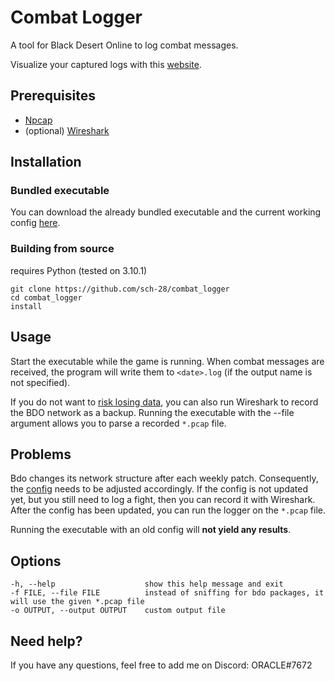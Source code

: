 # Combat Logger
A tool for Black Desert Online to log combat messages.

Visualize your captured logs with this [website](http://war-analyzer.oracle-tools.site/).

## Prerequisites
- [Npcap](https://npcap.com/#download)
- (optional) [Wireshark](https://www.wireshark.org/download.html)

## Installation
### Bundled executable
You can download the already bundled executable and the current working config [here](https://github.com/sch-28/combat_logger/releases).
### Building from source
requires Python (tested on 3.10.1)
```
git clone https://github.com/sch-28/combat_logger
cd combat_logger
install
```

## Usage

Start the executable while the game is running.
When combat messages are received, the program will write them to `<date>.log` (if the output name is not specified).

If you do not want to [risk losing data](#problems), you can also run Wireshark to record the BDO network as a backup.
Running the executable with the --file argument allows you to parse a recorded `*.pcap` file.

## Problems
Bdo changes its network structure after each weekly patch. Consequently, the [config](https://github.com/sch-28/combat_logger/blob/main/config.ini) needs to be adjusted accordingly.
If the config is not updated yet, but you still need to log a fight, then you can record it with Wireshark. After the config has been updated, you can run the logger on the `*.pcap` file.

Running the executable with an old config will **not yield any results**.
## Options
```
-h, --help                    show this help message and exit
-f FILE, --file FILE          instead of sniffing for bdo packages, it will use the given *.pcap file
-o OUTPUT, --output OUTPUT    custom output file    
```
## Need help?
If you have any questions, feel free to add me on Discord: ORACLE#7672
